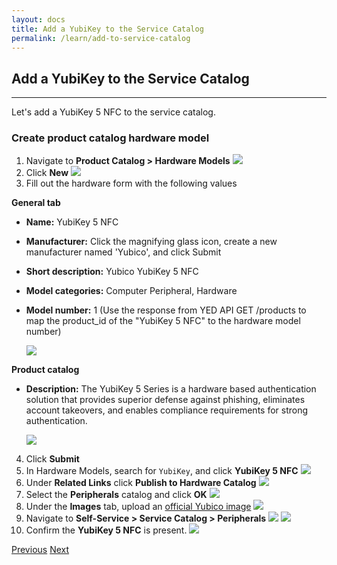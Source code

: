 ```yaml
---
layout: docs
title: Add a YubiKey to the Service Catalog
permalink: /learn/add-to-service-catalog
---
```

## Add a YubiKey to the Service Catalog
---
Let's add a YubiKey 5 NFC to the service catalog.

### Create product catalog hardware model
1. Navigate to **Product Catalog > Hardware Models**
  ![]({{site.baseurl}}/assets/images/8-hardware-models.png)
2. Click **New**
  ![]({{site.baseurl}}/assets/images/9-hardware-models-new.png)
3. Fill out the hardware form with the following values

  **General tab**
  * **Name:** YubiKey 5 NFC
  * **Manufacturer:** Click the magnifying glass icon, create a new manufacturer named 'Yubico', and click Submit
  * **Short description:** Yubico YubiKey 5 NFC
  * **Model categories:** Computer Peripheral, Hardware
  * **Model number:** 1 (Use the response from YED API GET /products to map the product_id of the "YubiKey 5 NFC" to the hardware model number)

    ![]({{site.baseurl}}/assets/images/10-hardware-model-general.png)

  **Product catalog**
  * **Description:** The YubiKey 5 Series is a hardware based authentication solution that provides superior defense against phishing, eliminates account takeovers, and enables compliance requirements for strong authentication.

    ![]({{site.baseurl}}/assets/images/11-hardware-model-product-catalog.png)
  
4. Click **Submit**
5. In Hardware Models, search for `YubiKey`, and click **YubiKey 5 NFC**
  ![]({{site.baseurl}}/assets/images/12-hardware-models-search.png)
6. Under **Related Links** click **Publish to Hardware Catalog**
  ![]({{site.baseurl}}/assets/images/13-hardware-model-publish.png)
7. Select the **Peripherals** catalog and click **OK**
  ![]({{site.baseurl}}/assets/images/14-hardware-model-publish-category.png)
8. Under the **Images** tab, upload an [official Yubico image](https://brandfolder.yubico.com/yubico/press-room-images-logos)
  ![]({{site.baseurl}}/assets/images/15-hardware-model-image.png)
9. Navigate to **Self-Service > Service Catalog > Peripherals**
  ![]({{site.baseurl}}/assets/images/16-service-catalog.png)
  ![]({{site.baseurl}}/assets/images/17-service-catalog-peripherals.png)
10. Confirm the **YubiKey 5 NFC** is present.
  ![]({{site.baseurl}}/assets/images/18-service-catalog-yubikey.png)

<div class="btns">
  <a class="btn--secondary" href="/yed-spoke-example/learn/create-a-scoped-application">Previous</a>
  <a class="btn" href="/yed-spoke-example/learn/create-action">Next</a>
</div>
